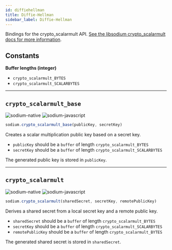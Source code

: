 ```yaml
---
id: diffiehellman
title: Diffie-Hellman
sidebar_label: Diffie-Hellman
---
```


Bindings for the crypto_scalarmult API. [See the libsodium crypto_scalarmult docs for more information](https://download.libsodium.org/doc/advanced/scalar_multiplication).

## Constants
**Buffer lengths (integer)**
* `crypto_scalarmult_BYTES`
* `crypto_scalarmult_SCALARBYTES`

***
## `crypto_scalarmult_base`
![sodium-native][node] ![sodium-javascript][js]
``` js
sodium.crypto_scalarmult_base(publicKey, secretKey)
```
Creates a scalar multiplication public key based on a secret key.
* `publicKey` should be a `buffer` of length `crypto_scalarmult_BYTES`
* `secretKey` should be a `buffer` of length `crypto_scalarmult_SCALARBYTES`

The generated public key is stored in `publicKey`.
***
## `crypto_scalarmult`
![sodium-native][node] ![sodium-javascript][js]
``` js
sodium.crypto_scalarmult(sharedSecret, secretKey, remotePublicKey)
```
Derives a shared secret from a local secret key and a remote public key.
* `sharedSecret` should be a `buffer` of length `crypto_scalarmult_BYTES`
* `secretKey` should be a `buffer` of length `crypto_scalarmult_SCALARBYTES`
* `remotePublicKey` should be a `buffer` of length `crypto_scalarmult_BYTES`

The generated shared secret is stored in `sharedSecret`.


[js]: /docusaurus/img/icon_js.svg
[node]: /docusaurus/img/nodejs-icon.svg